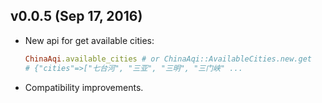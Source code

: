 ## v0.0.5 (Sep 17, 2016)

* New api for get available cities:
  ```ruby
  ChinaAqi.available_cities # or ChinaAqi::AvailableCities.new.get
  # {"cities"=>["七台河", "三亚", "三明", "三门峡" ...
  ```

* Compatibility improvements.
